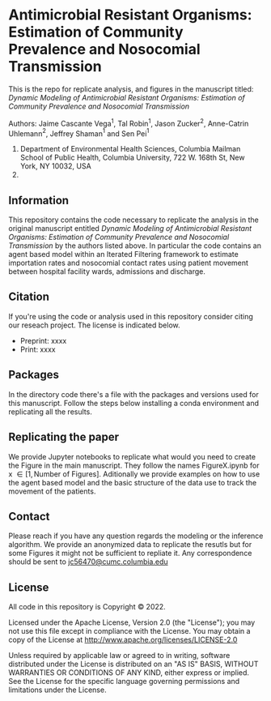 # Antimicrobial Resistant Organisms: Estimation of Community Prevalence and Nosocomial Transmission

This is the repo for replicate analysis, and figures in the manuscript titled: *Dynamic Modeling of Antimicrobial Resistant Organisms: Estimation of Community Prevalence and Nosocomial Transmission* 

Authors: Jaime Cascante Vega$^1$, Tal Robin$^1$, Jason Zucker$^2$, Anne-Catrin Uhlemann$^2$, Jeffrey Shaman$^1$ and Sen Pei$^1$

1. Department of Environmental Health Sciences, Columbia Mailman School of Public Health, Columbia University, 722 W. 168th St, New York, NY 10032, USA
2. 

## Information

This repository contains the code necessary to replicate the analysis in the original manuscript entitled *Dynamic Modeling of Antimicrobial Resistant Organisms: Estimation of Community Prevalence and Nosocomial Transmission*  by the authors listed above. In particular the code contains an agent based model within an Iterated Filtering framework to estimate importation rates and nosocomial contact rates using patient movement between hospital facility wards, admissions and discharge.

## Citation
If you're using the code or analysis used in this repository consider citing our reseach project. The license is indicated below.

- Preprint: xxxx
- Print: xxxx

## Packages
In the directory code there's a file with the packages and versions used for this manuscript. Follow the steps below installing a conda environment and replicating all the results.

## Replicating the paper
We provide Jupyter notebooks to replicate what would you need to create the Figure in the main manuscript. They follow the names FigureX.ipynb for x $\in [1,\text{Number of Figures}]$. Aditionally we provide examples on how to use the agent based model and the basic structure of the data use to track the movement of the patients.

## Contact
Please reach if you have any question regards the modeling or the inference algorithm. We provide an anonymized data to replicate the resutls but for some Figures it might not be sufficient to repliate it. Any correspondence should be sent to jc56470@cumc.columbia.edu 

## License 

All code in this repository is Copyright © 2022.

Licensed under the Apache License, Version 2.0 (the "License"); you may not use this file except in compliance with the License. You may obtain a copy of the License at http://www.apache.org/licenses/LICENSE-2.0

Unless required by applicable law or agreed to in writing, software distributed under the License is distributed on an "AS IS" BASIS, WITHOUT WARRANTIES OR CONDITIONS OF ANY KIND, either express or implied. See the License for the specific language governing permissions and limitations under the License.
